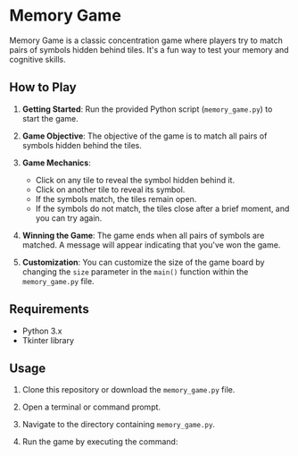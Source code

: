 # Memory Game

Memory Game is a classic concentration game where players try to match pairs of symbols hidden behind tiles. It's a fun way to test your memory and cognitive skills.

## How to Play

1. **Getting Started**: Run the provided Python script (`memory_game.py`) to start the game.

2. **Game Objective**: The objective of the game is to match all pairs of symbols hidden behind the tiles.

3. **Game Mechanics**: 
   - Click on any tile to reveal the symbol hidden behind it.
   - Click on another tile to reveal its symbol.
   - If the symbols match, the tiles remain open.
   - If the symbols do not match, the tiles close after a brief moment, and you can try again.

4. **Winning the Game**: The game ends when all pairs of symbols are matched. A message will appear indicating that you've won the game.

5. **Customization**: You can customize the size of the game board by changing the `size` parameter in the `main()` function within the `memory_game.py` file.

## Requirements

- Python 3.x
- Tkinter library

## Usage

1. Clone this repository or download the `memory_game.py` file.

2. Open a terminal or command prompt.

3. Navigate to the directory containing `memory_game.py`.

4. Run the game by executing the command:
